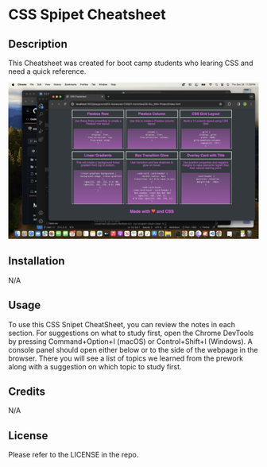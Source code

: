 # CSS Spipet Cheatsheet

## Description

This Cheatsheet was created for boot camp students who learing CSS and need a quick reference.

![Screenshot.](./Images/04-Screenshot.png)

## Installation

N/A

## Usage

To use this CSS Snipet CheatSheet, you can review the notes in each section. For suggestions on what to study first, open the Chrome DevTools by pressing Command+Option+I (macOS) or Control+Shift+I (Windows). A console panel should open either below or to the side of the webpage in the browser. There you will see a list of topics we learned from the prework along with a suggestion on which topic to study first.

## Credits

N/A

## License

Please refer to the LICENSE in the repo.

